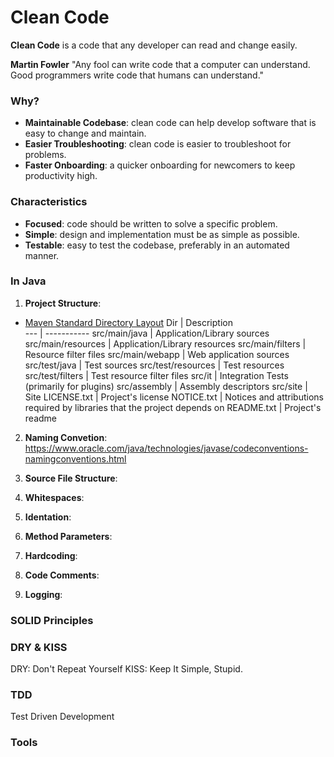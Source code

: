 # Clean Code
**Clean Code** is a code that any developer can read and change easily.

**Martin Fowler** "Any fool can write code that a computer can understand. Good programmers write code that humans can understand."

### Why?
* **Maintainable Codebase**: clean code can help develop software that is easy to change and maintain.
* **Easier Troubleshooting**: clean code is easier to troubleshoot for problems.
* **Faster Onboarding**: a quicker onboarding for newcomers to keep productivity high.

### Characteristics
* **Focused**: code should be written to solve a specific problem.
* **Simple**: design and implementation must be as simple as possible.
* **Testable**: easy to test the codebase, preferably in an automated manner.

### In Java

1. **Project Structure**:
  * [Maven Standard Directory Layout](https://maven.apache.org/guides/introduction/introduction-to-the-standard-directory-layout.html)
    Dir | Description    
    --- | -----------
    src/main/java | Application/Library sources
    src/main/resources | Application/Library resources
    src/main/filters | Resource filter files
    src/main/webapp | Web application sources
    src/test/java | Test sources
    src/test/resources | Test resources
    src/test/filters | Test resource filter files
    src/it | Integration Tests (primarily for plugins)
    src/assembly | Assembly descriptors
    src/site | Site
    LICENSE.txt | Project's license
    NOTICE.txt | Notices and attributions required by libraries that the project depends on
    README.txt | Project's readme

2. **Naming Convetion**: 
 https://www.oracle.com/java/technologies/javase/codeconventions-namingconventions.html

3. **Source File Structure**:

4. **Whitespaces**:

5. **Identation**:

6. **Method Parameters**:

7. **Hardcoding**:

8. **Code Comments**:

9. **Logging**:

### SOLID Principles

### DRY & KISS
DRY: Don't Repeat Yourself
KISS: Keep It Simple, Stupid.

### TDD
Test Driven Development

### Tools
